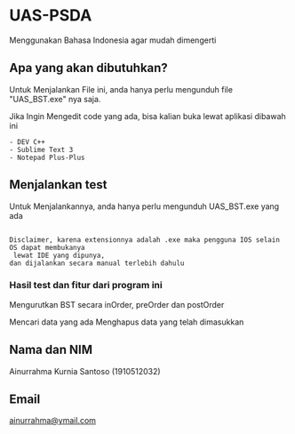 # UAS-PSDA
Menggunakan Bahasa Indonesia agar mudah dimengerti

## Apa yang akan dibutuhkan?

Untuk Menjalankan File ini, anda hanya perlu mengunduh file "UAS_BST.exe" nya saja.

Jika Ingin Mengedit code yang ada, bisa kalian buka lewat aplikasi dibawah ini
```
- DEV C++
- Sublime Text 3
- Notepad Plus-Plus
```


## Menjalankan test

Untuk Menjalankannya, anda hanya perlu mengunduh UAS_BST.exe yang ada
```

Disclaimer, karena extensionnya adalah .exe maka pengguna IOS selain OS dapat membukanya
 lewat IDE yang dipunya, 
dan dijalankan secara manual terlebih dahulu
```


### Hasil test dan fitur dari program ini


Mengurutkan BST secara inOrder, preOrder dan postOrder

Mencari data yang ada
Menghapus data yang telah dimasukkan

## Nama dan NIM
Ainurrahma Kurnia Santoso (1910512032)

## Email
ainurrahma@ymail.com
